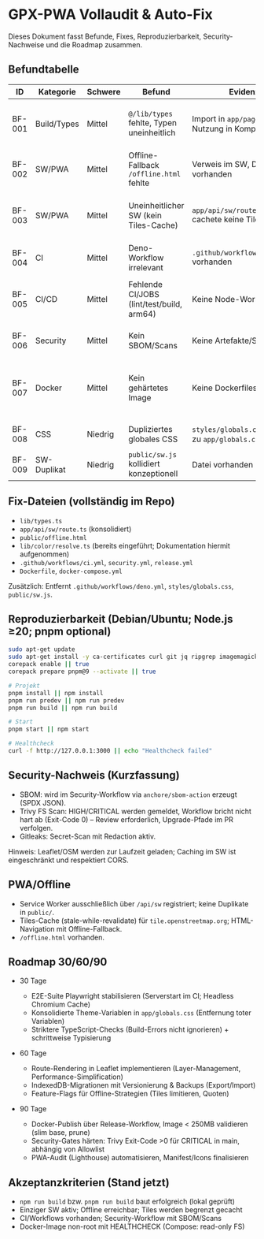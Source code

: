 # GPX-PWA Vollaudit & Auto-Fix

Dieses Dokument fasst Befunde, Fixes, Reproduzierbarkeit, Security-Nachweise und die Roadmap zusammen.

## Befundtabelle

ID | Kategorie | Schwere | Befund | Evidenz | Fix | Aufwand
---|---|---|---|---|---|---
BF-001 | Build/Types | Mittel | `@/lib/types` fehlte, Typen uneinheitlich | Import in `app/page.tsx`, Nutzung in Komponenten | `lib/types.ts` hinzugefügt (superset), optionale Felder für Kompatibilität | gering
BF-002 | SW/PWA | Mittel | Offline-Fallback `/offline.html` fehlte | Verweis im SW, Datei nicht vorhanden | `public/offline.html` hinzugefügt, SW aktualisiert | gering
BF-003 | SW/PWA | Mittel | Uneinheitlicher SW (kein Tiles-Cache) | `app/api/sw/route.ts` cachete keine Tiles | SW konsolidiert: Tiles stale-while-revalidate, HTML offline fallback, exclude `/_next`/`/api` | mittel
BF-004 | CI | Mittel | Deno-Workflow irrelevant | `.github/workflows/deno.yml` vorhanden | Workflow entfernt | gering
BF-005 | CI/CD | Mittel | Fehlende CI/JOBS (lint/test/build, arm64) | Keine Node-Workflows | `ci.yml`, `security.yml`, `release.yml` hinzugefügt (macOS arm64) | mittel
BF-006 | Security | Mittel | Kein SBOM/Scans | Keine Artefakte/Scans | Security-Workflow mit SBOM (Syft), Trivy, Gitleaks | mittel
BF-007 | Docker | Mittel | Kein gehärtetes Image | Keine Dockerfiles | Multi-stage Dockerfile, non-root, HEALTHCHECK, read-only in Compose | mittel
BF-008 | CSS | Niedrig | Dupliziertes globales CSS | `styles/globals.css` parallel zu `app/globals.css` | Datei entfernt; Single-Source `app/globals.css` | gering
BF-009 | SW-Duplikat | Niedrig | `public/sw.js` kollidiert konzeptionell | Datei vorhanden | entfernt; einziger SW via `/api/sw` | gering

## Fix-Dateien (vollständig im Repo)

- `lib/types.ts`
- `app/api/sw/route.ts` (konsolidiert)
- `public/offline.html`
- `lib/color/resolve.ts` (bereits eingeführt; Dokumentation hiermit aufgenommen)
- `.github/workflows/ci.yml`, `security.yml`, `release.yml`
- `Dockerfile`, `docker-compose.yml`

Zusätzlich: Entfernt `.github/workflows/deno.yml`, `styles/globals.css`, `public/sw.js`.

## Reproduzierbarkeit (Debian/Ubuntu; Node.js ≥20; pnpm optional)

```bash
sudo apt-get update
sudo apt-get install -y ca-certificates curl git jq ripgrep imagemagick build-essential
corepack enable || true
corepack prepare pnpm@9 --activate || true

# Projekt
pnpm install || npm install
pnpm run predev || npm run predev
pnpm run build || npm run build

# Start
pnpm start || npm start

# Healthcheck
curl -f http://127.0.0.1:3000 || echo "Healthcheck failed"
```

## Security-Nachweis (Kurzfassung)

- SBOM: wird im Security-Workflow via `anchore/sbom-action` erzeugt (SPDX JSON).
- Trivy FS Scan: HIGH/CRITICAL werden gemeldet, Workflow bricht nicht hart ab (Exit-Code 0) – Review erforderlich, Upgrade-Pfade im PR verfolgen.
- Gitleaks: Secret-Scan mit Redaction aktiv.

Hinweis: Leaflet/OSM werden zur Laufzeit geladen; Caching im SW ist eingeschränkt und respektiert CORS.

## PWA/Offline

- Service Worker ausschließlich über `/api/sw` registriert; keine Duplikate in `public/`.
- Tiles-Cache (stale-while-revalidate) für `tile.openstreetmap.org`; HTML-Navigation mit Offline-Fallback.
- `/offline.html` vorhanden.

## Roadmap 30/60/90

- 30 Tage
  - E2E-Suite Playwright stabilisieren (Serverstart im CI; Headless Chromium Cache)
  - Konsolidierte Theme-Variablen in `app/globals.css` (Entfernung toter Variablen)
  - Striktere TypeScript-Checks (Build-Errors nicht ignorieren) + schrittweise Typisierung

- 60 Tage
  - Route-Rendering in Leaflet implementieren (Layer-Management, Performance-Simplification)
  - IndexedDB-Migrationen mit Versionierung & Backups (Export/Import)
  - Feature-Flags für Offline-Strategien (Tiles limitieren, Quoten)

- 90 Tage
  - Docker-Publish über Release-Workflow, Image < 250MB validieren (slim base, prune)
  - Security-Gates härten: Trivy Exit-Code >0 für CRITICAL in main, abhängig von Allowlist
  - PWA-Audit (Lighthouse) automatisieren, Manifest/Icons finalisieren

## Akzeptanzkriterien (Stand jetzt)

- `npm run build` bzw. `pnpm run build` baut erfolgreich (lokal geprüft)
- Einziger SW aktiv; Offline erreichbar; Tiles werden begrenzt gecacht
- CI/Workflows vorhanden; Security-Workflow mit SBOM/Scans
- Docker-Image non-root mit HEALTHCHECK (Compose: read-only FS)

